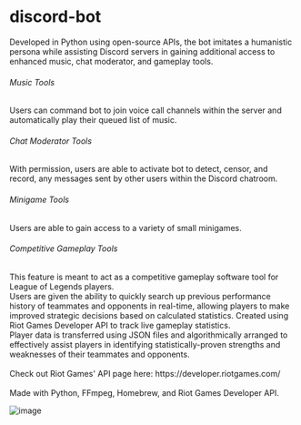 # discord-bot
Developed in Python using open-source APIs, the bot imitates a humanistic persona while assisting Discord servers in gaining additional access to enhanced music, chat moderator, and gameplay tools. 
<br />
<h6>Music Tools</h6> Users can command bot to join voice call channels within the server and automatically play their queued list of music.
<br />
<h6>Chat Moderator Tools</h6> With permission, users are able to activate bot to detect, censor, and record, any messages sent by other users within the Discord chatroom.
<br />
<h6>Minigame Tools</h6> Users are able to gain access to a variety of small minigames. 
<br />
<h6>Competitive Gameplay Tools</h6> This feature is meant to act as a competitive gameplay software tool for League of Legends players. 
<br />
Users are given the ability to quickly search up previous performance history of teammates and opponents in real-time, allowing players to make improved strategic decisions based on calculated statistics. Created using Riot Games Developer API to track live gameplay statistics. 
<br />
Player data is transferred using JSON files and algorithmically arranged to effectively assist players in identifying statistically-proven strengths and weaknesses of their teammates and opponents. 
<br />
<br />
Check out Riot Games' API page here: https://developer.riotgames.com/
<br />
<br />
Made with Python, FFmpeg, Homebrew, and Riot Games Developer API.

![image](https://user-images.githubusercontent.com/39476859/149652355-a59c8012-99db-4ede-84bd-591285ff1151.png)

